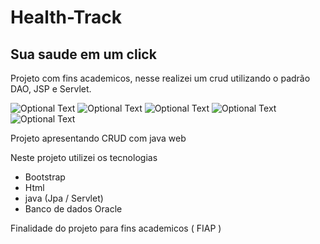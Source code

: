 # Health-Track
<h2>Sua saude em um click</h2>

<p>Projeto com fins academicos, nesse realizei um crud utilizando o padrão DAO, JSP e Servlet.</p>

![Optional Text](../master/view_github/ht_login.png) 
![Optional Text](../master/view_github/ht_dash.png)
![Optional Text](../master/view_github/ht_cadastro.png)
![Optional Text](../master/view_github/ht_ref.png)
![Optional Text](../master/view_github/ht_registro.png)

Projeto apresentando CRUD com java web


Neste projeto utilizei os tecnologias 
- Bootstrap
- Html
- java (Jpa / Servlet)
- Banco de dados Oracle

Finalidade do projeto para fins academicos ( FIAP )
